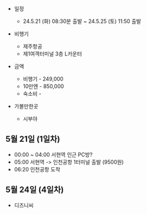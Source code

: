 
- 일정
	- 24.5.21 (화) 08:30분 출발 ~ 24.5.25 (토) 11:50 출발

- 비행기
	- 제주항공
	- 제1여객터미널 3층 L카운터


- 금액
	- 비행기 - 249,000 
	- 10만엔 - 850,000
	- 숙소비 - 

- 가볼만한곳
	- 시부야


## 5월 21일 (1일차)

- 00:00 ~ 04:00 서현역 인근 PC방?
- 05:00 서현역 -> 인천공항 1터미널 출발 (9500원)
- 06:20 인천공항 도착

## 5월 24일 (4일차)

- 디즈니씨